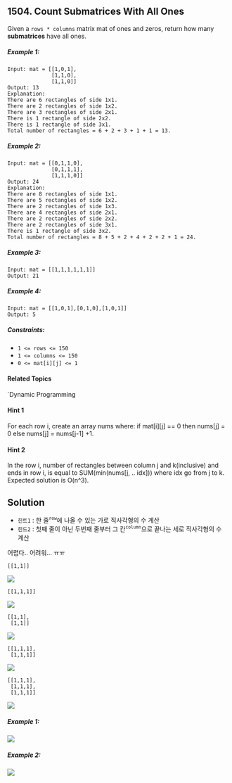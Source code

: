 ## 1504. Count Submatrices With All Ones

Given a `rows * columns` matrix mat of ones and zeros, return how many **submatrices** have all ones.

##### Example 1:

```
Input: mat = [[1,0,1],
              [1,1,0],
              [1,1,0]]
Output: 13
Explanation:
There are 6 rectangles of side 1x1.
There are 2 rectangles of side 1x2.
There are 3 rectangles of side 2x1.
There is 1 rectangle of side 2x2. 
There is 1 rectangle of side 3x1.
Total number of rectangles = 6 + 2 + 3 + 1 + 1 = 13.
```

##### Example 2:

```
Input: mat = [[0,1,1,0],
              [0,1,1,1],
              [1,1,1,0]]
Output: 24
Explanation:
There are 8 rectangles of side 1x1.
There are 5 rectangles of side 1x2.
There are 2 rectangles of side 1x3. 
There are 4 rectangles of side 2x1.
There are 2 rectangles of side 2x2. 
There are 2 rectangles of side 3x1. 
There is 1 rectangle of side 3x2. 
Total number of rectangles = 8 + 5 + 2 + 4 + 2 + 2 + 1 = 24.
```

##### Example 3:

```
Input: mat = [[1,1,1,1,1,1]]
Output: 21
```

##### Example 4:

```
Input: mat = [[1,0,1],[0,1,0],[1,0,1]]
Output: 5
```

##### Constraints:

* `1 <= rows <= 150`
* `1 <= columns <= 150`
* `0 <= mat[i][j] <= 1`

#### Related Topics

`Dynamic Programming

#### Hint 1

For each row i, create an array nums where: if mat[i][j] == 0 then nums[j] = 0 else nums[j] = nums[j-1] +1.

#### Hint 2

In the row i, number of rectangles between column j and k(inclusive) and ends in row i, is equal to SUM(min(nums[j, .. idx])) where idx go from j to k. Expected solution is O(n^3).

## Solution

* `힌트1` : 한 줄<sup>`row`</sup>에 나올 수 있는 가로 직사각형의 수 계산
* `힌드2` : 첫째 줄이 아닌 두번째 줄부터 그 칸<sup>`column`</sup>으로 끝나는 세로 직사각형의 수 계산

어렵다.. 어려워... ㅠㅠ

```
[[1,1]]
```

![](https://i.imgur.com/VXokRar.png)

```
[[1,1,1]]
```

![](https://i.imgur.com/dW1UUTq.png)

```
[[1,1],
 [1,1]]
```

![](https://i.imgur.com/aMDDdPo.png)

```
[[1,1,1],
 [1,1,1]]
```

![](https://i.imgur.com/tKeXRjA.png)

```
[[1,1,1],
 [1,1,1],
 [1,1,1]]
```

![](https://i.imgur.com/gOqATAz.png)

##### Example 1:

![](https://i.imgur.com/IaYkXwD.png)

##### Example 2:

![](https://i.imgur.com/XVMcMAm.png)
